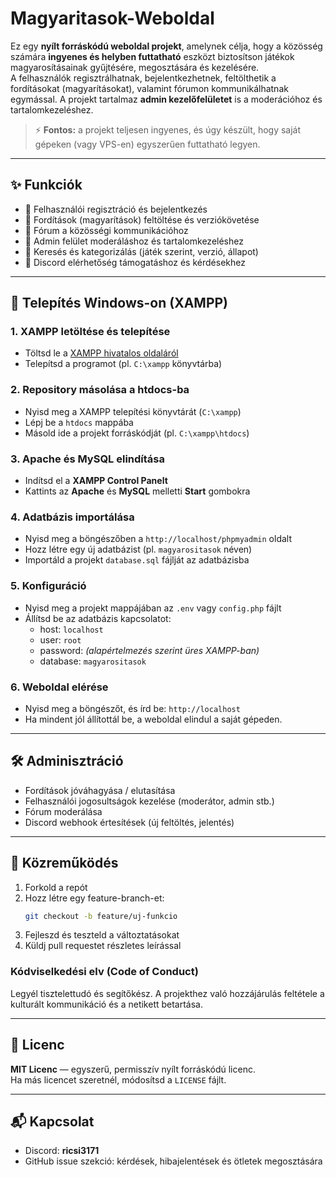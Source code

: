 # Magyaritasok-Weboldal

Ez egy **nyílt forráskódú weboldal projekt**, amelynek célja, hogy a közösség számára **ingyenes és helyben futtatható** eszközt biztosítson játékok magyarosításainak gyűjtésére, megosztására és kezelésére.  
A felhasználók regisztrálhatnak, bejelentkezhetnek, feltölthetik a fordításokat (magyarításokat), valamint fórumon kommunikálhatnak egymással. A projekt tartalmaz **admin kezelőfelületet** is a moderációhoz és tartalomkezeléshez.

> ⚡ **Fontos:** a projekt teljesen ingyenes, és úgy készült, hogy saját gépeken (vagy VPS-en) egyszerűen futtatható legyen.

---

## ✨ Funkciók
- 👤 Felhasználói regisztráció és bejelentkezés
- 📂 Fordítások (magyarítások) feltöltése és verziókövetése
- 💬 Fórum a közösségi kommunikációhoz
- 🔑 Admin felület moderáláshoz és tartalomkezeléshez
- 🔎 Keresés és kategorizálás (játék szerint, verzió, állapot)
- 📢 Discord elérhetőség támogatáshoz és kérdésekhez

---

## 🚀 Telepítés Windows-on (XAMPP)

### 1. XAMPP letöltése és telepítése
- Töltsd le a [XAMPP hivatalos oldaláról](https://www.apachefriends.org/hu/index.html)
- Telepítsd a programot (pl. `C:\xampp` könyvtárba)

### 2. Repository másolása a htdocs-ba
- Nyisd meg a XAMPP telepítési könyvtárát (`C:\xampp`)
- Lépj be a `htdocs` mappába
- Másold ide a projekt forráskódját (pl. `C:\xampp\htdocs`)

### 3. Apache és MySQL elindítása
- Indítsd el a **XAMPP Control Panelt**
- Kattints az **Apache** és **MySQL** melletti **Start** gombokra

### 4. Adatbázis importálása
- Nyisd meg a böngészőben a `http://localhost/phpmyadmin` oldalt
- Hozz létre egy új adatbázist (pl. `magyarositasok` néven)
- Importáld a projekt `database.sql` fájlját az adatbázisba

### 5. Konfiguráció
- Nyisd meg a projekt mappájában az `.env` vagy `config.php` fájlt
- Állítsd be az adatbázis kapcsolatot:
  - host: `localhost`
  - user: `root`
  - password: *(alapértelmezés szerint üres XAMPP-ban)*
  - database: `magyarositasok`

### 6. Weboldal elérése
- Nyisd meg a böngészőt, és írd be: `http://localhost`  
- Ha mindent jól állítottál be, a weboldal elindul a saját gépeden.

---

## 🛠 Adminisztráció
- Fordítások jóváhagyása / elutasítása
- Felhasználói jogosultságok kezelése (moderátor, admin stb.)
- Fórum moderálása
- Discord webhook értesítések (új feltöltés, jelentés)

---

## 🤝 Közreműködés
1. Forkold a repót  
2. Hozz létre egy feature-branch-et:
   ```bash
   git checkout -b feature/uj-funkcio
   ```
3. Fejleszd és teszteld a változtatásokat  
4. Küldj pull requestet részletes leírással

### Kódviselkedési elv (Code of Conduct)
Legyél tisztelettudó és segítőkész. A projekthez való hozzájárulás feltétele a kulturált kommunikáció és a netikett betartása.

---

## 📄 Licenc
**MIT Licenc** — egyszerű, permisszív nyílt forráskódú licenc.  
Ha más licencet szeretnél, módosítsd a `LICENSE` fájlt.

---

## 📬 Kapcsolat
- Discord: **ricsi3171**  
- GitHub issue szekció: kérdések, hibajelentések és ötletek megosztására

